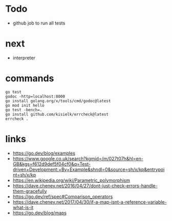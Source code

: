 # Todo
- github job to run all tests

# next
- interpreter

# commands
```shell
go test
godoc -http=localhost:8000
go install golang.org/x/tools/cmd/godoc@latest
go mod init hello
go test -bench=.
go install github.com/kisielk/errcheck@latest
errcheck .
```

# links

- https://go.dev/blog/examples
-  https://www.google.co.uk/search?kgmid=/m/027t07h&hl=en-GB&kgs=f612d9def5f04cf0&q=Test-driven+Development:+By+Example&shndl=0&source=sh/x/kp&entrypoint=sh/x/kp
- https://en.wikipedia.org/wiki/Parametric_polymorphism
- https://dave.cheney.net/2016/04/27/dont-just-check-errors-handle-them-gracefully
- https://go.dev/ref/spec#Comparison_operators
- https://dave.cheney.net/2017/04/30/if-a-map-isnt-a-reference-variable-what-is-it
- https://go.dev/blog/maps
